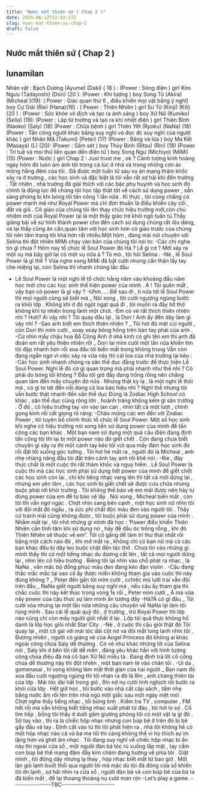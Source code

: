```yaml
---
title: "Nước mắt thiên sứ ( Chap 2 )"
date: 2025-06-12T12:43:17Z
slug: nuoc-mat-thien-su-chap-2
draft: false
---
```


## Nước mắt thiên sứ ( Chap 2 )

## lunamilan

Nhân vật : 
Bạch Dương (Ayume) (Daki) ( 18 ) : (Power : Sóng điện ) girl
Kim Ngưu (Tadayoshi) (Dori) (20 ): (Power : Khí tượng ) boy
Song Tử (Akira) (Micheal )(19):  ( Power : Giác quan thứ 6 , điều khiển mọi vật bằng ý nghĩ) boy
Cự Giải (Rie) (Hana)(16) : ( Power : Thiên Nhiên ) girl
Sư Tử (Kinji) (Kill)(20 ) : (Power : Sức khỏe vô địch và tạo ra ánh sáng ) boy
Xử Nữ (Kumiko) (Selia) (19): (Power : Lập từ trường và tạo ra khí nhiệt điện ) girl
Thiên Bình (Naoko) (Saly) (18) (Power : Chữa bệnh ) girl
Thiên Yết (Ryoku) (NaNa) (16) (Power : Tấn công người khác bằng suy nghĩ và đọc đc suy nghĩ của người khác ) girl
Nhân Mã (Takumi) (Peter) (17) (Power : Băng và lửa ) boy
Ma Kết (Masaya) (L) (20): (Power : Sấm sét ) boy
Thủy Bình (Ritsu) (Rin) (18)  (Power : Trí tuệ và mọi thứ liên quan đến điện tử ) boy
Song Ngư (Michiyo) (MiMi) (15)  (Power : Nước ) girl
Chap 2 : Just trust me , ok ?
 Cảnh tượng kinh hoàng ngày hôm đó luôn ám ảnh tôi trong cả lúc ở nhà và trong những cơn ác mộng hằng đêm của tôi . Đã được một tuần từ sau vụ án mạng thảm khốc xảy ra ở trương , các học sinh và đặc biệt là tôi vẫn rất sợ hãi khi đến trường . Tất nhiên , nhà trường đã giải thích với các bậc phụ huynh và học sinh đó chính là động lực để chúng tôi học tập thật tốt về cách sử dụng power , sẵn sàng phòng bị khi bóng tối tấn công 1 lần nữa . Kì thực , tôi cũng chẳng có power mạnh mẽ như Royal Power mà chỉ đơn thuần là điều khiển cây cối , đất và gió . Cô giáo của chúng tôi lên thay chức hiệu trưởng mới,còn chủ nhiệm mới của Royal Power lại là một thầy giáo trẻ khôi ngô tuấn tú.Thầy giảng bài về sự hình thành power cho đến cách sử dụng chúng rất dịu dàng, vả lại thầy cũng ân cần,quan tâm với học sinh hơn cô giáo trước của chúng tôi nên tâm trạng tôi khá hơn rất nhiều.Một hôm , đang mải nói chuyện với Selina thì đột nhiên MiMi chạy vào bàn của chúng tôi nói to:
-Các chị nghe tin gì chưa ? Hôm nay tổ chức lễ Soul Power đó
 Hả ? Lễ gì cơ ? Mới xảy ra một vụ mà bây giờ lại có một vụ nữa à ? Tò mò , tôi hỏi Selina :
-Nè , lễ Soul Power là gì thế ? 
 Vừa nghe xong MiMi đã bật cười nhưng cẩn thận lấy tay che miệng lại, còn Selina thì nhanh chóng lắc đầu 
- Lễ Soul Power là một nghi lễ tổ chức hằng năm vào khoảng đầu năm học mới cho các học sinh thể hiện power của mình . À ! Tôi quên mất , vậy bạn có power là gì vậy ? 
-Uhm……Để sau đi , tí nữa tới lễ Soul Power thì mọi người cũng sẽ biết mà _ Nói xong , tôi cười ngượng ngùng bước ra khỏi lớp . Không khí ở đó ngột ngạt quá đi , tôi muốn ra đây hít thở không khí tự nhiên trong lành một chút.
-Em có vẻ rất thích thiên nhiên nhỉ ?
 Huh? Ai vậy nhỉ ? Tôi quay đầu lại , là Dori ! Anh ấy đến dây làm gì vậy nhỉ ?
-Sao anh biết em thích thiên nhiên ? _ Tôi hơi đỏ mặt cúi người , còn Dori thì mỉm cười , xoay xoay bông hồng trên bàn tay phải của anh .
-Cứ nhìn mấy chậu hoa Bồ Công Anh ở nhà kính có ghi tên em thì anh đã đoán em rất yêu thiên nhiên rồi _ Dori lại mỉm cười một lần nữa khiến tim tôi đập nhanh hơn rồi xoa đầu tôi biến mất trong không trung
 Vẫn còn đang ngẩn ngơ vì việc xảy ra vừa nãy thì cái loa của nhà trường lại kêu :
-Các học sinh nhanh chóng ra sân thể dục đằng trước để thực hiện Lễ Soul Power.
 Nghi lễ đó có gì quan trọng mà phải nhanh như thế nhỉ ? Có phải do bóng tối không ? Đầu tôi giờ đây đang trống rỗng nên chẳng quan tâm đến mấy chuyện đó nữa . Nhưng thật kỳ lạ , là một nghi lễ thôi mà , có gì to tát đến nỗi dùng cả loa báo hiệu nhỉ ? Nghĩ thế nhưng tôi vẫn bước thật nhanh đến sân thể dục
 Đúng là Zodiac High School có khác , sân thể dục cũng rộng lớn , hoành tráng không kém gì sân trường . Ở đó , cô hiệu trưởng tay vịn vào lan can , nhìn tất cả một lượt , chỉnh gọng kính rồi cất giọng rõ ràng:
-Chào mừng các em đến với Zodiac Power , tôi tuyên bố chính thức tổ chức lễ Soul Power.
 Một số học sinh khi nghe cô hiệu trưởng nói xong liền sử dụng power của mình để tấn công các bạn khác . Một bạn nam sử dụng một quả cầu điện đang định tấn công tôi thì lại bị một power nào đó giết chết . Còn đang chưa biết chuyện gì xảy ra thì một cánh tay kéo tôi vút qua mấy đám học sinh đó rồi đặt tôi xuống góc tường . Tôi hơi hé mắt ra , người đó là Micheal , anh nhẹ nhàng nâng đầu tôi đặt trên cánh tay anh rồi khẽ nói :
-Rie , đây thực chất là một cuộc thi rất thảm khốc và nguy hiểm . Lễ Soul Power là cuộc thi mà các học sinh phải sử dụng hết power của mình để giết chết các học sinh còn lại , chỉ khi tiếng nhạc vang lên thì tất cả mới dừng lại , nhưng em yên tâm , các học sinh bị giết chết sẽ được cứu chữa nhưng buộc phải rời khỏi trường . Tôi không thể bảo vệ em mãi được nên hãy tự dùng power của em để tự bảo vệ lấy . 
 Nói xong , Micheal biến mất , còn tôi thì vẫn ngơ ngác . Chợt nhìn sang bên cạnh , một học sinh nữ nhìn tôi với đôi mắt đỏ ngầu , ra sức phi chất độc màu đen vào người tôi . Thấy cứ tránh mãi cũng không được , tôi buộc phải sử dụng power của mình . Nhắm mắt lại , tôi nhớ những gì mình đã học : ‘Power điều khiển Thiên Nhiên cần tĩnh tâm khi sử dụng nó , hãy để đầu óc trống rỗng , khi đó Thiên Nhiên sẽ thuộc về em”. Tôi cố gắng để tâm trí thư thái nhất rồi bằng một cách nào đó , khi mở mắt ra , không chỉ có bạn nữ mà cả các bạn khác đều bị dây leo buộc chặt đến tắc thở . Chưa tin vào những gì mình thấy thì có một tiếng nhạc du dương cất lên , tất cả mọi người dừng lại , nhìn lên cô hiệu trưởng . Riêng tôi lại nhìn vào chỗ phát ra nhạc , là NaNa , vẫn mặc bộ đồng phục màu đen đang kéo đàn violin . 
-Cậu đang thắc mắc mắc tại sao cô ấy được miễn không tham gia vào cuộc thi này đúng không ? _ Peter đến gần tôi mỉm cười , cchiếc mũ lưỡi trai vẫn đội trên đầu _ NaNa giết người bằng suy nghĩ mà , nếu cậu ấy tham gia thì chắc cuộc thi này kết thúc trong vòng 1s rồi _ Peter mỉm cười _ À mà vừa nãy power của cậu thực sự làm mình ấn tượng đấy 
-Hả?À có gì đâu _ Tôi cười xòa nhưng lại một lần nữa những câu chuyện về NaNa lại làm tôi rùng mình .
 Sau cái lễ quái quỷ đó , ở trường , trừ Royal Power thì lớp nào cũng chỉ còn mấy người giỏi nhất ở lại . Lớp tôi quả thực không hổ danh là lớp học giỏi nhất Star City .
-Nè , ở cuộc thi cậu giỏi thật đó 
 Tôi quay lại , một cô gái với mái tóc dài cột nơ và đôi mắt long lanh nhìn tôi . Đương nhiên , người có giáng vẻ của Angel Princess đó không ai khác ngoài công chúa Saly dễ thương . Có vẻ như khác những lời của Selina nói , Saly khi ở bên tôi rất dễ mến , đáng yêu khác hẳn với hình tượng công chúa điệu đà mà cô bạn Xử Nữ miêu tả . 
 Đang định trả lời cô công chúa dễ thương này thì đột nhiên , một bạn nam té vào chân tôi .
-Ui da , gomenasai , hi vọng không làm mất thời gian của hai người _ Bạn nam đó xoa đầu cười ngượng ngùng thì tôi nhận ra đó là Rin , anh chàng thiên tài của lớp . Mái tóc dài hất trong gió , Rin nở nụ cười tinh nghịch rồi bước ra khỏi cửa lớp .
 Hết giờ học , tôi bước vào nhà cất cặp sách , tắm nhẹ bằng nước ấm rồi lên trên nhà ngủ một giấc sau một ngày mệt mỏi . Chợt nghe thấy tiếng nhạc , tồi bừng tình . Kiểm tra TV , computer , FM hết rồi mà vẫn không biết tiếng nhạc xuất phát từ đâu , tôi hơi lo sợ . Cố tìm tiếp , bỗng tôi thấy ở dưới gầm giường phòng tôi có một vật lạ gì đó . Sờ tay vào , thì ra là chiếc hộp nhạc nhưng con búp bê ở trên đó bị bẻ gẫy đầu và tay . Định cất vào tủ thì tôi phát hiện ra , nhà tôi không hề có một hộp nhạc nào cả và ba mẹ tôi thì càng không thể vì họ thích sự im lặng hơn và ghét âm nhạc . Tôi đang suy nghĩ về chiếc hộp nhạc bí ẩn này thì ngoài cửa sổ , một người đàn bà tóc rủ xuống lấp mặt , tay cầm con búp bê thế mạng đâm đầy kim châm đang hướng về phía tôi . Giật mình , tôi đứng dậy nhưng lạ thay , hộp nhạc biết mất từ bao giờ . Một làn gió lạnh buốt thổi qua người tôi mà mặc dù tôi đã đóng cửa sổ khiến tôi ớn lạnh , sợ hãi nhìn ra cửa sổ , người đàn bà và con búp bê của bà ta đã biến mất , để lại thoang thoảng nụ cười man rợn 
-Let’s play a game.
         ----------------TBC----------------------